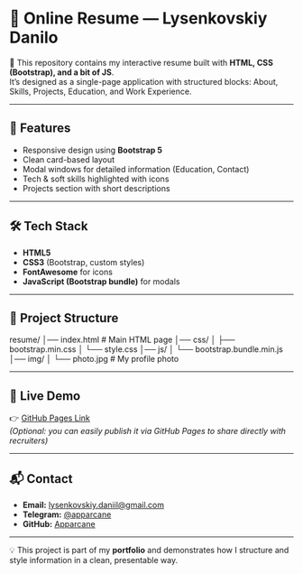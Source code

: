 # 💼 Online Resume — Lysenkovskiy Danilo

📌 This repository contains my interactive resume built with **HTML, CSS (Bootstrap), and a bit of JS**.  
It’s designed as a single-page application with structured blocks: About, Skills, Projects, Education, and Work Experience.  

---

## 🚀 Features
- Responsive design using **Bootstrap 5**
- Clean card-based layout
- Modal windows for detailed information (Education, Contact)
- Tech & soft skills highlighted with icons
- Projects section with short descriptions

---

## 🛠️ Tech Stack
- **HTML5**
- **CSS3** (Bootstrap, custom styles)
- **FontAwesome** for icons
- **JavaScript (Bootstrap bundle)** for modals

---

## 📂 Project Structure
resume/
│── index.html # Main HTML page
│── css/
│ ├── bootstrap.min.css
│ └── style.css
│── js/
│ └── bootstrap.bundle.min.js
│── img/
│ └── photo.jpg # My profile photo

---


## 🔗 Live Demo
👉 [GitHub Pages Link](https://apparcane.github.io/resume/)  
*(Optional: you can easily publish it via GitHub Pages to share directly with recruiters)*

---

## 📬 Contact
- **Email:** [lysenkovskiy.daniil@gmail.com](mailto:lysenkovskiy.daniil@gmail.com)  
- **Telegram:** [@apparcane](https://t.me/apparcane)  
- **GitHub:** [Apparcane](https://github.com/Apparcane)

---
💡 This project is part of my **portfolio** and demonstrates how I structure and style information in a clean, presentable way.
